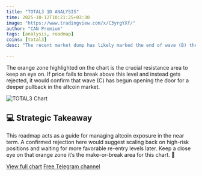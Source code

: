 ```yaml
---
title: "TOTAL3 1D ANALYSIS"
time: 2025-10-12T10:21:25+03:30
image: "https://www.tradingview.com/x/C3yrgYXf/"
author: "CAN Premium"
tags: [analysis, roadmap]
coins: [total3]
desc: "The recent market dump has likely marked the end of wave (B) the same wave that had been fueling fresh inflows into the altcoin market. With that phase wrapping up, we could be entering a period where capital starts rotating out of altcoins in the coming months. 📉"

---
```


The orange zone highlighted on the chart is the crucial resistance area to keep an eye on. If price fails to break above this level and instead gets rejected, it would confirm that wave (C) has begun opening the door for a deeper pullback in the altcoin market.

![TOTAL3 Chart](https://www.tradingview.com/x/C3yrgYXf/)

## 💻 Strategic Takeaway

This roadmap acts as a guide for managing altcoin exposure in the near term. A confirmed rejection here would suggest scaling back on high-risk positions and waiting for more favorable re-entry levels later. Keep a close eye on that orange zone it’s the make-or-break area for this chart. 👀

[View full chart](https://www.tradingview.com/x/C3yrgYXf/)
[Free Telegram channel](https://t.me/+2znhsiCGpI81MzQ0)



